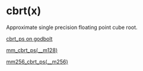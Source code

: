 # cbrt(x)

Approximate single precision floating point cube root.

[cbrt_ps on godbolt](https://godbolt.org/z/AB5W52)

[mm_cbrt_ps(__m128)](https://github.com/Remotion/fast_roots/blob/master/cbrt.hpp#L50)

[mm256_cbrt_ps(__m256)](https://github.com/Remotion/fast_roots/blob/master/cbrt.hpp#L78)